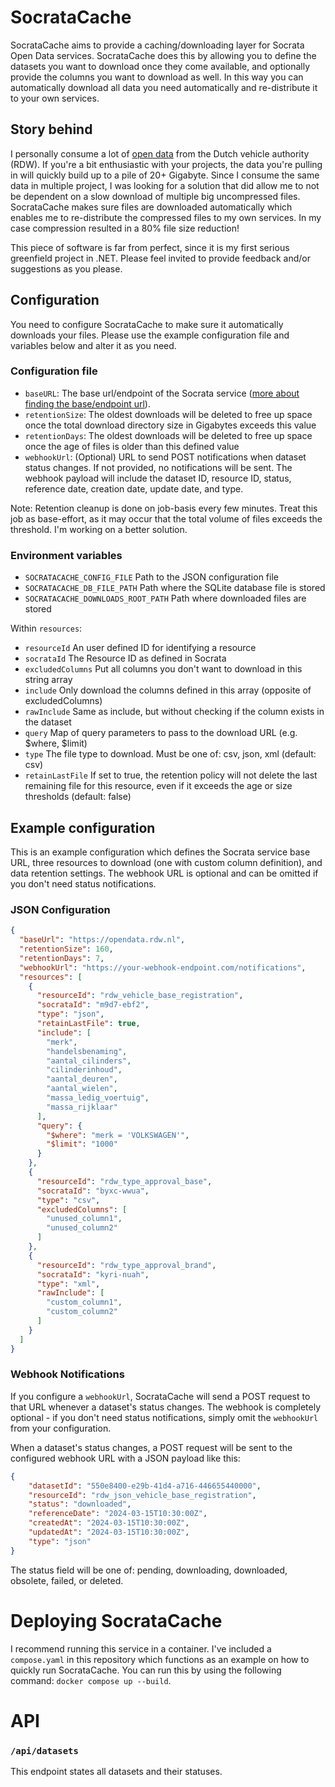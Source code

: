 # SocrataCache

SocrataCache aims to provide a caching/downloading layer for Socrata Open Data services.
SocrataCache does this by allowing you to define the datasets you want to download once they come available, and optionally provide the columns you want to download as well.
In this way you can automatically download all data you need automatically and re-distribute it to your own services.

## Story behind

I personally consume a lot of [open data](https://opendata.rdw.nl/) from the Dutch vehicle authority (RDW). 
If you're a bit enthusiastic with your projects, the data you're pulling in will quickly build up to a pile of 20+ Gigabyte. 
Since I consume the same data in multiple project, I was looking for a solution that did allow me to not be dependent on a slow download of multiple big uncompressed files. 
SocrataCache makes sure files are downloaded automatically which enables me to re-distribute the compressed files to my own services. In my case compression resulted in a 80% file size reduction!

This piece of software is far from perfect, since it is my first serious greenfield project in .NET. Please feel invited to provide feedback and/or suggestions as you please.

## Configuration

You need to configure SocrataCache to make sure it automatically downloads your files. Please use the example configuration file and variables below and alter it as you need.

### Configuration file

- `baseURL`: The base url/endpoint of the Socrata service ([more about finding the base/endpoint url](https://dev.socrata.com/consumers/getting-started.html)).
- `retentionSize`: The oldest downloads will be deleted to free up space once the total download directory size in Gigabytes exceeds this value
- `retentionDays`: The oldest downloads will be deleted to free up space once the age of files is older than this defined value
- `webhookUrl`: (Optional) URL to send POST notifications when dataset status changes. If not provided, no notifications will be sent. The webhook payload will include the dataset ID, resource ID, status, reference date, creation date, update date, and type.

Note: Retention cleanup is done on job-basis every few minutes. Treat this job as base-effort, as it may occur that the total volume of files exceeds the threshold. I'm working on a better solution.

### Environment variables

- `SOCRATACACHE_CONFIG_FILE` Path to the JSON configuration file
- `SOCRATACACHE_DB_FILE_PATH` Path where the SQLite database file is stored
- `SOCRATACACHE_DOWNLOADS_ROOT_PATH` Path where downloaded files are stored

Within `resources`:

- `resourceId` An user defined ID for identifying a resource
- `socrataId` The Resource ID as defined in Socrata 
- `excludedColumns` Put all columns you don't want to download in this string array
- `include` Only download the columns defined in this array (opposite of excludedColumns)
- `rawInclude` Same as include, but without checking if the column exists in the dataset
- `query` Map of query parameters to pass to the download URL (e.g. $where, $limit)
- `type` The file type to download. Must be one of: csv, json, xml (default: csv)
- `retainLastFile` If set to true, the retention policy will not delete the last remaining file for this resource, even if it exceeds the age or size thresholds (default: false)

## Example configuration 

This is an example configuration which defines the Socrata service base URL, three resources to download (one with custom column definition), and data retention settings. The webhook URL is optional and can be omitted if you don't need status notifications.

### JSON Configuration

```json
{
  "baseUrl": "https://opendata.rdw.nl",
  "retentionSize": 160,
  "retentionDays": 7,
  "webhookUrl": "https://your-webhook-endpoint.com/notifications",
  "resources": [
    {
      "resourceId": "rdw_vehicle_base_registration",
      "socrataId": "m9d7-ebf2",
      "type": "json",
      "retainLastFile": true,
      "include": [
        "merk",
        "handelsbenaming",
        "aantal_cilinders",
        "cilinderinhoud",
        "aantal_deuren",
        "aantal_wielen",
        "massa_ledig_voertuig",
        "massa_rijklaar"
      ],
      "query": {
        "$where": "merk = 'VOLKSWAGEN'",
        "$limit": "1000"
      }
    },
    {
      "resourceId": "rdw_type_approval_base",
      "socrataId": "byxc-wwua",
      "type": "csv",
      "excludedColumns": [
        "unused_column1",
        "unused_column2"
      ]
    },
    {
      "resourceId": "rdw_type_approval_brand",
      "socrataId": "kyri-nuah",
      "type": "xml",
      "rawInclude": [
        "custom_column1",
        "custom_column2"
      ]
    }
  ]
}
```

### Webhook Notifications

If you configure a `webhookUrl`, SocrataCache will send a POST request to that URL whenever a dataset's status changes. The webhook is completely optional - if you don't need status notifications, simply omit the `webhookUrl` from your configuration.

When a dataset's status changes, a POST request will be sent to the configured webhook URL with a JSON payload like this:

```json
{
    "datasetId": "550e8400-e29b-41d4-a716-446655440000",
    "resourceId": "rdw_json_vehicle_base_registration",
    "status": "downloaded",
    "referenceDate": "2024-03-15T10:30:00Z",
    "createdAt": "2024-03-15T10:30:00Z",
    "updatedAt": "2024-03-15T10:30:00Z",
    "type": "json"
}
```

The status field will be one of: pending, downloading, downloaded, obsolete, failed, or deleted.

# Deploying SocrataCache

I recommend running this service in a container. I've included a `compose.yaml` in this repository which functions as an example on how to quickly run SocrataCache. You can run this by using the following command: `docker compose up --build`.

# API

### `/api/datasets`
This endpoint states all datasets and their statuses.